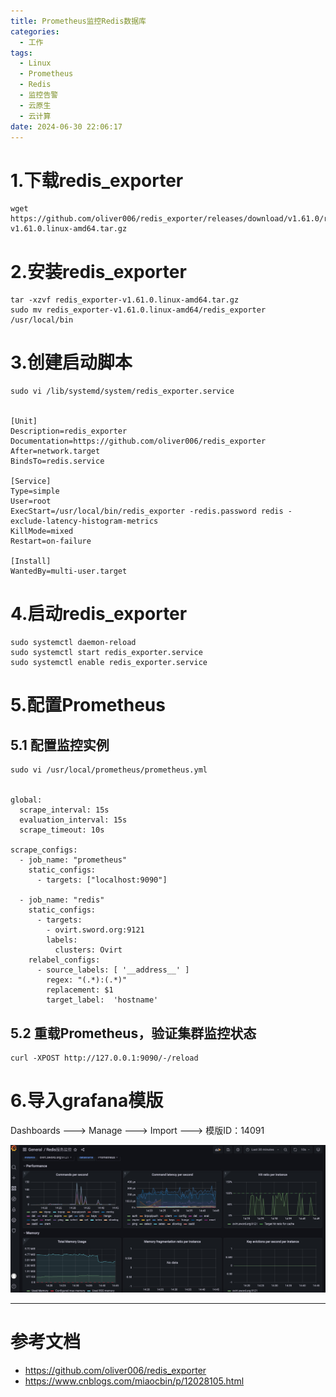 ```yaml
---
title: Prometheus监控Redis数据库
categories:
  - 工作
tags:
  - Linux
  - Prometheus
  - Redis
  - 监控告警
  - 云原生
  - 云计算
date: 2024-06-30 22:06:17
---
```


# 1.下载redis_exporter

    wget https://github.com/oliver006/redis_exporter/releases/download/v1.61.0/redis_exporter-v1.61.0.linux-amd64.tar.gz

# 2.安装redis_exporter

    tar -xzvf redis_exporter-v1.61.0.linux-amd64.tar.gz
    sudo mv redis_exporter-v1.61.0.linux-amd64/redis_exporter /usr/local/bin

# 3.创建启动脚本

    sudo vi /lib/systemd/system/redis_exporter.service


    [Unit]
    Description=redis_exporter
    Documentation=https://github.com/oliver006/redis_exporter
    After=network.target
    BindsTo=redis.service

    [Service]
    Type=simple
    User=root
    ExecStart=/usr/local/bin/redis_exporter -redis.password redis -exclude-latency-histogram-metrics
    KillMode=mixed
    Restart=on-failure

    [Install]
    WantedBy=multi-user.target

# 4.启动redis_exporter


    sudo systemctl daemon-reload
    sudo systemctl start redis_exporter.service
    sudo systemctl enable redis_exporter.service

# 5.配置Prometheus

## 5.1 配置监控实例

    sudo vi /usr/local/prometheus/prometheus.yml


    global:
      scrape_interval: 15s 
      evaluation_interval: 15s 
      scrape_timeout: 10s 

    scrape_configs:
      - job_name: "prometheus"
        static_configs:
          - targets: ["localhost:9090"]

      - job_name: "redis"
        static_configs:
          - targets:
            - ovirt.sword.org:9121
            labels:
              clusters: Ovirt
        relabel_configs:
          - source_labels: [ '__address__' ]
            regex: "(.*):(.*)"
            replacement: $1
            target_label:  'hostname'

## 5.2 重载Prometheus，验证集群监控状态

    curl -XPOST http://127.0.0.1:9090/-/reload

# 6.导入grafana模版

Dashboards ---> Manage ---> Import ---> 模版ID：14091

![redis](/img/wiki/prometheus/redis.jpg)

---------

# 参考文档

- https://github.com/oliver006/redis_exporter
- https://www.cnblogs.com/miaocbin/p/12028105.html